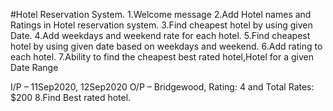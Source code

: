 #Hotel Reservation System. 1.Welcome message 2.Add Hotel names and Ratings in Hotel reservation system. 3.Find cheapest hotel by using given Date. 4.Add weekdays and weekend rate for each hotel. 5.Find cheapest hotel by using given date based on weekdays and weekend. 6.Add rating to each hotel. 7.Ability to find the cheapest best rated hotel,Hotel for a given Date Range

I/P – 11Sep2020, 12Sep2020
O/P – Bridgewood, Rating: 4 and Total Rates: $200
8.Find Best rated hotel.
